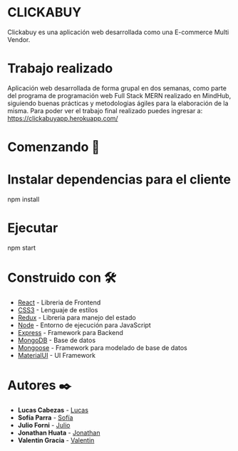 # CLICKABUY 

Clickabuy es una aplicación web desarrollada como una E-commerce Multi Vendor.

# Trabajo realizado

Aplicación web desarrollada de forma grupal en dos semanas, como parte del programa de programación web Full Stack MERN realizado en MindHub, siguiendo buenas prácticas y metodologias ágiles para la elaboración de la misma.
Para poder ver el trabajo final realizado puedes ingresar a: https://clickabuyapp.herokuapp.com/
# Comenzando  🚀

# Instalar dependencias para el cliente
npm install

# Ejecutar
npm start



# Construido con 🛠️
* [React](https://reactjs.org/) - Libreria de Frontend
* [CSS3](https://developer.mozilla.org/es/docs/Web/CSS) - Lenguaje de estilos
* [Redux](https://es.redux.js.org/) - Libreria para manejo del estado
* [Node](https://nodejs.org/es/) - Entorno de ejecución para JavaScript 
* [Express](https://expressjs.com/es/) - Framework para Backend
* [MongoDB](https://www.mongodb.com/) - Base de datos
* [Mongoose](https://mongoosejs.com/) - Framework para modelado de base de datos
* [MaterialUI](https://material-ui.com/) - UI Framework

# Autores ✒️
* **Lucas Cabezas** - [Lucas](https://github.com/lucasgcabezas)
* **Sofía Parra** - [Sofía](https://github.com/parradiana)
* **Julio Forni** - [Julio](https://github.com/jforni)
* **Jonathan Huata** - [Jonathan](https://github.com/Jonathan-Huata-Vasquez)
* **Valentin Gracia** - [Valentin](https://github.com/valentingracia)
